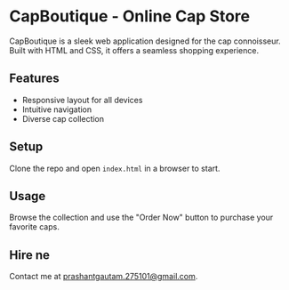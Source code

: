 # CapBoutique - Online Cap Store

CapBoutique is a sleek web application designed for the cap connoisseur. Built with HTML and CSS, it offers a seamless shopping experience.

## Features

- Responsive layout for all devices
- Intuitive navigation
- Diverse cap collection

## Setup

Clone the repo and open `index.html` in a browser to start.

## Usage

Browse the collection and use the "Order Now" button to purchase your favorite caps.

## Hire ne

Contact me at prashantgautam.275101@gmail.com.

